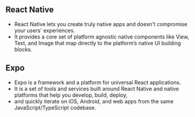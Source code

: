 ## React Native 
+ React Native lets you create truly native apps and doesn't compromise your users' experiences.
+ It provides a core set of platform agnostic native components like View, Text, and Image that map directly to the platform’s native UI building blocks.

## Expo 
+ Expo is a framework and a platform for universal React applications. 
+ It is a set of tools and services built around React Native and native platforms that help you develop, build, deploy,
+ and quickly iterate on iOS, Android, and web apps from the same JavaScript/TypeScript codebase.

